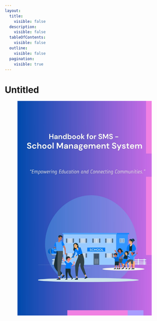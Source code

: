 ```yaml
---
layout:
  title:
    visible: false
  description:
    visible: false
  tableOfContents:
    visible: false
  outline:
    visible: false
  pagination:
    visible: true
---
```


# Untitled



<figure><img src=".gitbook/assets/Innovation1.jpg" alt=""><figcaption></figcaption></figure>
